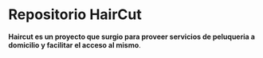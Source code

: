 # Repositorio HairCut
**Haircut es un proyecto que surgio para proveer servicios de peluqueria a domicilio y facilitar el acceso al mismo**.